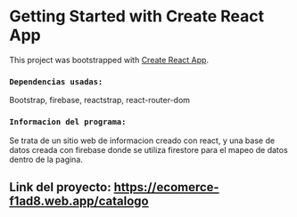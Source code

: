# Getting Started with Create React App

This project was bootstrapped with [Create React App](https://github.com/facebook/create-react-app).


### `Dependencias usadas:`
 Bootstrap, firebase, reactstrap, react-router-dom

### `Informacion del programa:`
Se trata de un sitio web de informacion creado con react, y una base de datos creada con firebase donde se utiliza firestore para el mapeo de datos dentro de la pagina.

## Link del proyecto: https://ecomerce-f1ad8.web.app/catalogo
